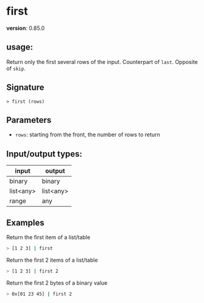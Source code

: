 # first

**version**: 0.85.0

## **usage**:

Return only the first several rows of the input. Counterpart of `last`. Opposite of `skip`.

## Signature

`> first (rows)`

## Parameters

- `rows`: starting from the front, the number of rows to return

## Input/output types:

| input       | output      |
| ----------- | ----------- |
| binary      | binary      |
| list\<any\> | list\<any\> |
| range       | any         |

## Examples

Return the first item of a list/table

```bash
> [1 2 3] | first
```

Return the first 2 items of a list/table

```bash
> [1 2 3] | first 2
```

Return the first 2 bytes of a binary value

```bash
> 0x[01 23 45] | first 2
```
